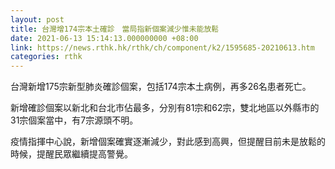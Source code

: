 ```yaml
---
layout: post
title: 台灣增174宗本土確診　當局指新個案減少惟未能放鬆
date: 2021-06-13 15:14:13.000000000 +08:00
link: https://news.rthk.hk/rthk/ch/component/k2/1595685-20210613.htm
categories: rthk
---
```


台灣新增175宗新型肺炎確診個案，包括174宗本土病例，再多26名患者死亡。

新增確診個案以新北和台北市佔最多，分別有81宗和62宗，雙北地區以外縣市的31宗個案當中，有7宗源頭不明。

疫情指揮中心說，新增個案確實逐漸減少，對此感到高興，但提醒目前未是放鬆的時候，提醒民眾繼續提高警覺。
